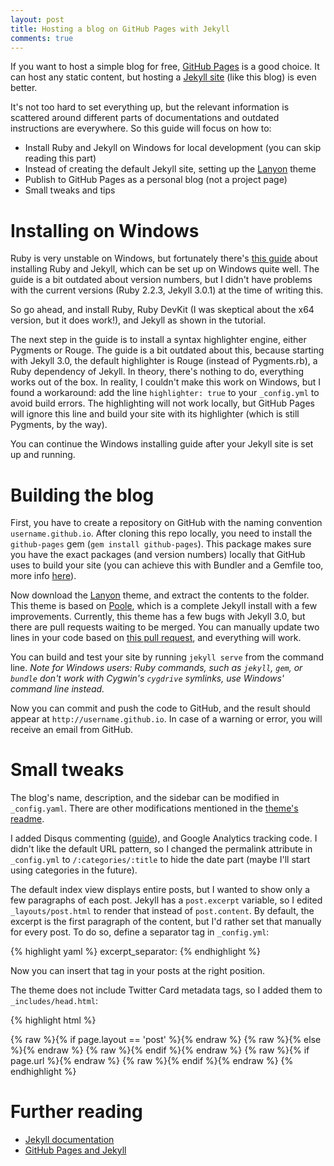 ```yaml
---
layout: post
title: Hosting a blog on GitHub Pages with Jekyll
comments: true
---
```


If you want to host a simple blog for free, [GitHub Pages](https://pages.github.com/) is a good choice. It can host any static content, but hosting a [Jekyll site](http://jekyllrb.com/) (like this blog) is even better.

It's not too hard to set everything up, but the relevant information is scattered around different parts of documentations and outdated instructions are everywhere. So this guide will focus on how to:

- Install Ruby and Jekyll on Windows for local development (you can skip reading this part)
- Instead of creating the default Jekyll site, setting up the [Lanyon](https://github.com/poole/lanyon) theme
- Publish to GitHub Pages as a personal blog (not a project page)
- Small tweaks and tips

<!--more-->

# Installing on Windows
Ruby is very unstable on Windows, but fortunately there's [this guide](http://jekyll-windows.juthilo.com/) about installing Ruby and Jekyll, which can be set up on Windows quite well.
The guide is a bit outdated about version numbers, but I didn't have problems with the current versions (Ruby 2.2.3, Jekyll 3.0.1) at the time of writing this.

So go ahead, and install Ruby, Ruby DevKit (I was skeptical about the x64 version, but it does work!), and Jekyll as shown in the tutorial.

The next step in the guide is to install a syntax highlighter engine, either Pygments or Rouge. The guide is a bit outdated about this, because starting with Jekyll 3.0, the default highlighter is Rouge (instead of Pygments.rb), a Ruby dependency of Jekyll. In theory, there's nothing to do, everything works out of the box. In reality, I couldn't make this work on Windows, but I found a workaround: add the line `highlighter: true` to your `_config.yml` to avoid build errors. The highlighting will not work locally, but GitHub Pages will ignore this line and build your site with its highlighter (which is still Pygments, by the way). 

You can continue the Windows installing guide after your Jekyll site is set up and  running. 

# Building the blog

First, you have to create a repository on GitHub with the naming convention `username.github.io`. After cloning this repo locally, you need to install the `github-pages` gem (`gem install github-pages`). This package makes sure you have the exact packages (and version numbers) locally that GitHub uses to build your site (you can achieve this with Bundler and a Gemfile too, more info [here](https://help.github.com/articles/using-jekyll-with-pages/)). 

Now download the [Lanyon](https://github.com/poole/lanyon) theme, and extract the contents to the folder. This theme is based on [Poole](http://getpoole.com/), which is a complete Jekyll install with a few improvements. Currently, this theme has a few bugs with Jekyll 3.0, but there are pull requests waiting to be merged. You can manually update two lines in your code based on [this pull request](https://github.com/poole/lanyon/pull/149/files), and everything will work.

You can build and test your site by running `jekyll serve` from the command line. _Note for Windows users: Ruby commands, such as `jekyll`, `gem`, or `bundle` don't work with Cygwin's `cygdrive` symlinks, use Windows' command line instead._

Now you can commit and push the code to GitHub, and the result should appear at `http://username.github.io`. In case of a warning or error, you will receive an email from GitHub.

# Small tweaks

The blog's name, description, and the sidebar can be modified in `_config.yaml`. There are other modifications mentioned in the [theme's readme](https://github.com/poole/lanyon).

I added Disqus commenting ([guide](https://help.disqus.com/customer/portal/articles/472138-jekyll-installation-instructions)), and Google Analytics tracking code. I didn't like the default URL pattern, so I changed the permalink attribute in `_config.yml` to `/:categories/:title` to hide the date part (maybe I'll start using categories in the future).

The default index view displays entire posts, but I wanted to show only a few paragraphs of each post. Jekyll has a `post.excerpt` variable, so I edited `_layouts/post.html` to render that instead of `post.content`. By default, the excerpt is the first paragraph of the content, but I'd rather set that manually for every post. To do so, define a separator tag in `_config.yml`:

{% highlight yaml %}
excerpt_separator: <!--more-->
{% endhighlight %}

Now you can insert that tag in your posts at the right position.

The theme does not include Twitter Card metadata tags, so I added them to `_includes/head.html`:

{% highlight html %}
<!-- Twitter cards metadata -->
<meta name="twitter:card" content="summary">
<meta name="twitter:creator" content="@USERNAME">
<meta name="twitter:title" content="{% raw %}{{ page.title }}{% endraw %}">
{% raw %}{% if page.layout == 'post' %}{% endraw %}
<meta name="twitter:description" content="{% raw %}{{ page.content | markdownify | strip_html | truncate: 200 }}{% endraw %}">
{% raw %}{% else %}{% endraw %}
  <meta name="twitter:description" content="{% raw %}{{ site.description }}{% endraw %}">
{% raw %}{% endif %}{% endraw %}
{% raw %}{% if page.url %}{% endraw %}
  <meta name="twitter:url" content="{% raw %}{{ site.url }}{{ page.url }}{% endraw %}">
{% raw %}{% endif %}{% endraw %}
{% endhighlight %}

# Further reading

- [Jekyll documentation](http://jekyllrb.com/docs/home/)
- [GitHub Pages and Jekyll](https://help.github.com/articles/using-jekyll-with-pages/)

